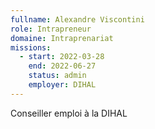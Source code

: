 ```yaml
---
fullname: Alexandre Viscontini
role: Intrapreneur
domaine: Intraprenariat
missions:
  - start: 2022-03-28
    end: 2022-06-27
    status: admin
    employer: DIHAL
---
```


Conseiller emploi à la DIHAL
